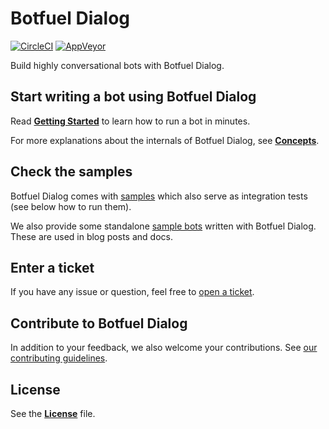 # Botfuel Dialog

[![CircleCI](https://circleci.com/gh/Botfuel/botfuel-dialog.svg?style=svg)](https://circleci.com/gh/Botfuel/botfuel-dialog)
[![AppVeyor](https://ci.appveyor.com/api/projects/status/135uxjm0eextpwg5?svg=true)](https://ci.appveyor.com/project/botfuel/botfuel-dialog)

Build highly conversational bots with Botfuel Dialog.


## Start writing a bot using Botfuel Dialog

Read [**Getting Started**](https://docs.botfuel.io/platform/tutorials/getting-started) to learn how to run a bot in minutes.

For more explanations about the internals of Botfuel Dialog, see [**Concepts**](https://docs.botfuel.io/platform/concepts).


## Check the samples

Botfuel Dialog comes with [samples](https://github.com/Botfuel/botfuel-dialog/tree/master/packages) which also serve as integration tests (see below how to run them).

We also provide some standalone [sample bots](https://github.com/topics/botfuel-dialog-samples) written with Botfuel Dialog. These are used in blog posts and docs.


## Enter a ticket

If you have any issue or question, feel free to [open a ticket](https://github.com/Botfuel/botfuel-dialog/issues).


## Contribute to Botfuel Dialog

In addition to your feedback, we also welcome your contributions. See [our contributing guidelines](./CONTRIBUTING.md).


## License

See the [**License**](LICENSE.md) file.
